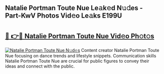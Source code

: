 ## Natalie Portman Toute Nue Le𝚊k𝚎d N𝚞𝚍es - Part-KwV Photos Vid𝚎o Le𝚊ks E199U

# <h2><a href="http://fban9me.evod.top/?m=Natalie+Portman+Toute+Nue">🔗 👉🔴 Natalie Portman Toute Nue Vid𝚎o Ph𝚘t𝚘s</a></h2>

[![Natalie Portman Toute Nue N𝚞d𝚎s](https://i.imgur.com/8V9OHl7.gif)](http://fban9me.evod.top/?m=Natalie+Portman+Toute+Nue)
Content creator Natalie Portman Toute Nue focusing on dance trends and lifestyle snippets. Communication skills Natalie Portman Toute Nue are crucial for public figures to convey their ideas and connect with the public. 
